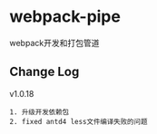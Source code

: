 # webpack-pipe

webpack开发和打包管道

## Change Log
v1.0.18
```$xslt
1. 升级开发依赖包
2. fixed antd4 less文件编译失败的问题
```